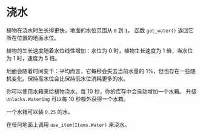 # 浇水
植物在浇水时生长得更快。地面的水位范围从 `0` 到 `1`。
函数 `get_water()` 返回它所在位置的地面水位。

植物的生长速度随着水位线性增加：水位为 0 时，植物生长速度为 1 倍，当水位为 1 时，速度为 5 倍。

地面会随着时间变干：平均而言，它每秒会失去当前水量的 1%，但也存在一些随机变化。保持高水位会比保持低水位消耗更多的水。

你可以使用水箱来给植物浇水。每 10 秒，你的库存中会自动增加一个水箱。
升级 `Unlocks.Watering` 可以每 10 秒额外获得一个水箱。

一个水箱可以装 `0.25` 的水。

在任何地面上调用 `use_item(Items.Water)` 来浇水。